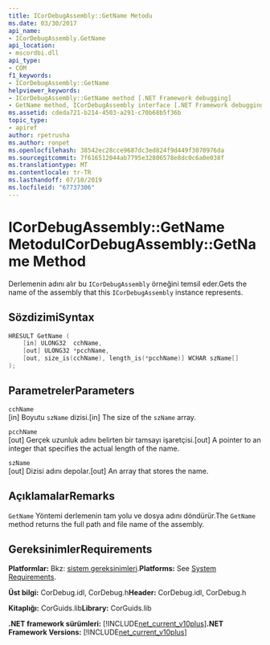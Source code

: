 ```yaml
---
title: ICorDebugAssembly::GetName Metodu
ms.date: 03/30/2017
api_name:
- ICorDebugAssembly.GetName
api_location:
- mscordbi.dll
api_type:
- COM
f1_keywords:
- ICorDebugAssembly::GetName
helpviewer_keywords:
- ICorDebugAssembly::GetName method [.NET Framework debugging]
- GetName method, ICorDebugAssembly interface [.NET Framework debugging]
ms.assetid: cdeda721-b214-4503-a291-c70b68b5f36b
topic_type:
- apiref
author: rpetrusha
ms.author: ronpet
ms.openlocfilehash: 38542ec28cce9687dc3ed824f9d449f3070976da
ms.sourcegitcommit: 7f616512044ab7795e32806578e8dc0c6a0e038f
ms.translationtype: MT
ms.contentlocale: tr-TR
ms.lasthandoff: 07/10/2019
ms.locfileid: "67737306"
---
```

# <a name="icordebugassemblygetname-method"></a><span data-ttu-id="9c76c-102">ICorDebugAssembly::GetName Metodu</span><span class="sxs-lookup"><span data-stu-id="9c76c-102">ICorDebugAssembly::GetName Method</span></span>
<span data-ttu-id="9c76c-103">Derlemenin adını alır bu `ICorDebugAssembly` örneğini temsil eder.</span><span class="sxs-lookup"><span data-stu-id="9c76c-103">Gets the name of the assembly that this `ICorDebugAssembly` instance represents.</span></span>  
  
## <a name="syntax"></a><span data-ttu-id="9c76c-104">Sözdizimi</span><span class="sxs-lookup"><span data-stu-id="9c76c-104">Syntax</span></span>  
  
```cpp  
HRESULT GetName (  
    [in] ULONG32  cchName,  
    [out] ULONG32 *pcchName,  
    [out, size_is(cchName), length_is(*pcchName)] WCHAR szName[]  
);  
```  
  
## <a name="parameters"></a><span data-ttu-id="9c76c-105">Parametreler</span><span class="sxs-lookup"><span data-stu-id="9c76c-105">Parameters</span></span>  
 `cchName`  
 <span data-ttu-id="9c76c-106">[in] Boyutu `szName` dizisi.</span><span class="sxs-lookup"><span data-stu-id="9c76c-106">[in] The size of the `szName` array.</span></span>  
  
 `pcchName`  
 <span data-ttu-id="9c76c-107">[out] Gerçek uzunluk adını belirten bir tamsayı işaretçisi.</span><span class="sxs-lookup"><span data-stu-id="9c76c-107">[out] A pointer to an integer that specifies the actual length of the name.</span></span>  
  
 `szName`  
 <span data-ttu-id="9c76c-108">[out] Dizisi adını depolar.</span><span class="sxs-lookup"><span data-stu-id="9c76c-108">[out] An array that stores the name.</span></span>  
  
## <a name="remarks"></a><span data-ttu-id="9c76c-109">Açıklamalar</span><span class="sxs-lookup"><span data-stu-id="9c76c-109">Remarks</span></span>  
 <span data-ttu-id="9c76c-110">`GetName` Yöntemi derlemenin tam yolu ve dosya adını döndürür.</span><span class="sxs-lookup"><span data-stu-id="9c76c-110">The `GetName` method returns the full path and file name of the assembly.</span></span>  
  
## <a name="requirements"></a><span data-ttu-id="9c76c-111">Gereksinimler</span><span class="sxs-lookup"><span data-stu-id="9c76c-111">Requirements</span></span>  
 <span data-ttu-id="9c76c-112">**Platformlar:** Bkz: [sistem gereksinimleri](../../../../docs/framework/get-started/system-requirements.md).</span><span class="sxs-lookup"><span data-stu-id="9c76c-112">**Platforms:** See [System Requirements](../../../../docs/framework/get-started/system-requirements.md).</span></span>  
  
 <span data-ttu-id="9c76c-113">**Üst bilgi:** CorDebug.idl, CorDebug.h</span><span class="sxs-lookup"><span data-stu-id="9c76c-113">**Header:** CorDebug.idl, CorDebug.h</span></span>  
  
 <span data-ttu-id="9c76c-114">**Kitaplığı:** CorGuids.lib</span><span class="sxs-lookup"><span data-stu-id="9c76c-114">**Library:** CorGuids.lib</span></span>  
  
 <span data-ttu-id="9c76c-115">**.NET framework sürümleri:** [!INCLUDE[net_current_v10plus](../../../../includes/net-current-v10plus-md.md)]</span><span class="sxs-lookup"><span data-stu-id="9c76c-115">**.NET Framework Versions:** [!INCLUDE[net_current_v10plus](../../../../includes/net-current-v10plus-md.md)]</span></span>
